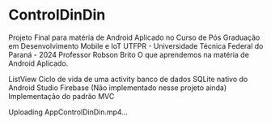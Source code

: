 # ControlDinDin

Projeto Final para matéria de Android Aplicado no  Curso de Pós Graduação em Desenvolvimento Mobile e IoT 
UTFPR - Universidade Técnica Federal do Paraná - 2024
Professor Robson Brito
O que aprendemos na matéria de Android Aplicado.

ListView
Ciclo de vida de uma activity 
banco de dados SQLite nativo do Android Studio
Firebase (Não implementado nesse projeto ainda)
Implementação do padrão MVC


Uploading AppControlDinDin.mp4…

